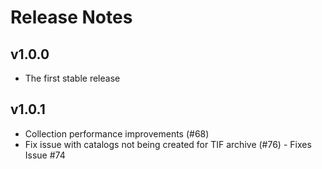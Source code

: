 # Release Notes

## v1.0.0

- The first stable release

## v1.0.1

- Collection performance improvements (#68) 
- Fix issue with catalogs not being created for TIF archive (#76) - Fixes Issue #74